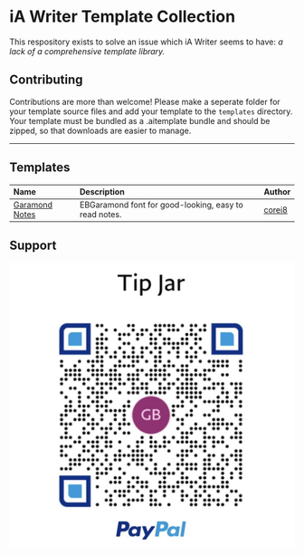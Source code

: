 # iA Writer Template Collection

This respository exists to solve an issue which iA Writer seems to have: _a lack of a comprehensive template library._

## Contributing

Contributions are more than welcome! Please make a seperate folder for your template source files and add your template to the `templates` directory. Your template must be bundled as a .aitemplate bundle and should be zipped, so that downloads are easier to manage.

---

## Templates

| Name           | Description                                           | Author  |
| :------------- | :---------------------------------------------------- | :------ |
| [Garamond Notes](https://github.com/corei8/iAWriter-Template-Collection/raw/main/templates/Garamond-notes.iatemplate.zip) | EBGaramond font for good-looking, easy to read notes. | [corei8](https://github.com/corei8/iAWriter-Template-Collection) |

## Support

![donate](/images/IMG_0177.jpg)
